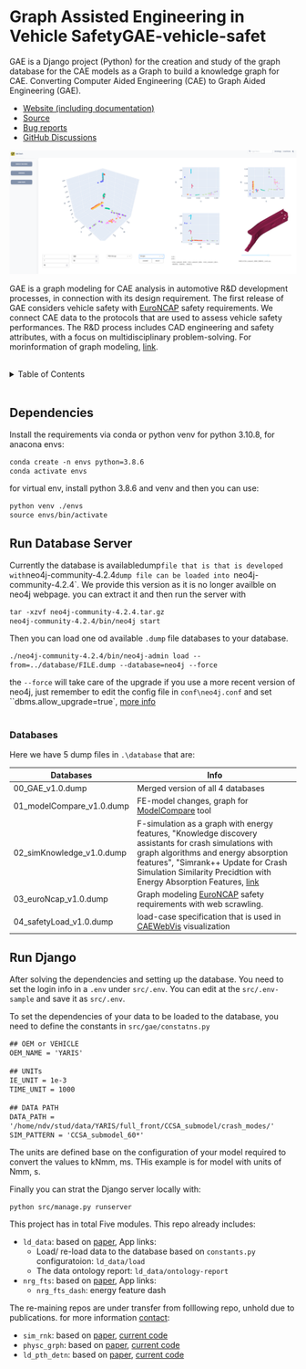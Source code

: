 # Graph Assisted Engineering in Vehicle SafetyGAE-vehicle-safet

GAE is a Django project (Python) for the creation and study of the graph database for the CAE models as a Graph to build a knowledge graph for CAE. Converting Computer Aided Engineering (CAE) to Graph Aided Engineering (GAE).

- [Website (including documentation)](https://fraunhofer-scai.github.io/GAE-vehicle-safety/)
- [Source](https://github.com/Fraunhofer-SCAI/GAE-vehicle-safety)
- [Bug reports](https://github.com/Fraunhofer-SCAI/GAE-vehicle-safety/issues)
- [GitHub Discussions](https://github.com/Fraunhofer-SCAI/GAE-vehicle-safety/discussions)

![App Overview](docs/dash.png)


<!-- Mailing list: https://groups.google.com/forum/#!forum/networkx-discuss -->
<!-- Report a security vulnerability: https://tidelift.com/security -->
<!-- Tutorial: https://networkx.org/documentation/latest/tutorial.html -->



GAE is a graph modeling for CAE analysis in automotive R&D development processes, in connection with its design requirement.
The first release of GAE considers vehicle safety with [EuroNCAP](https://www.euroncap.com/en) safety requirements.
We connect CAE data to the protocols that are used to assess vehicle safety performances.
The R&D process includes CAD engineering and safety attributes, with a focus on multidisciplinary problem-solving.
For morinformation of graph modeling, [link](https://arxiv.org/abs/2209.14910). 

<br />

<!-- TABLE OF CONTENTS -->
<details>
  <summary>Table of Contents</summary>
  <ol>
    <li><a href="##Run-Database-Server">Run Database Servery</a></li>
    <li><a href="##Databases">Databases</a></li>
        
  </ol>
</details>

<br />



## Dependencies 
Install the requirements via conda or python venv for python 3.10.8, for anacona  envs:

```
conda create -n envs python=3.8.6
conda activate envs
```

for virtual env, install python 3.8.6 and venv and then you can use:
```
python venv ./envs
source envs/bin/activate

```


## Run Database Server

Currently the database is availabledump`file that is that is developed with`neo4j-community-4.2.4`dump file can be loaded into `neo4j-community-4.2.4`. We provide this version as it is no longer availble on neo4j webpage. you can extract it and then run the server with

```
tar -xzvf neo4j-community-4.2.4.tar.gz
neo4j-community-4.2.4/bin/neo4j start
```

Then you can load one od available `.dump` file databases to your database.

```
./neo4j-community-4.2.4/bin/neo4j-admin load --from=../database/FILE.dump --database=neo4j --force
```

the `--force` will take care of the upgrade if you use a more recent version of neo4j, just remember to edit the config file in `conf\neo4j.conf` and set ``dbms.allow_upgrade=true`, [more info](https://neo4j.com/docs/operations-manual/current/configuration/neo4j-conf/)
<br />
<br />

### Databases

Here we have 5 dump files in `.\database` that are:

| Databases                 | Info                                                                                                                                                                                                                                                                                                               |
| ------------------------- | ------------------------------------------------------------------------------------------------------------------------------------------------------------------------------------------------------------------------------------------------------------------------------------------------------------------ |
| 00_GAE_v1.0.dump          | Merged version of all 4 databases                                                                                                                                                                                                                                                                                  |
| 01_modelCompare_v1.0.dump | FE-model changes, graph for [ModelCompare](https://www.scai.fraunhofer.de/de/geschaeftsfelder/numerische-datenbasierte-vorhersage/produkte/modelcompare.html) tool                                                                                                                                                 |
| 02_simKnowledge_v1.0.dump | F-simulation as a graph with energy features, "Knowledge discovery assistants for crash simulations with graph algorithms and energy absorption features", "Simrank++ Update for Crash Simulation Similarity Precidtion with Energy Absorption Features, [link](https://ins.uni-bonn.de/staff/garcke#publications) |
| 03_euroNcap_v1.0.dump     | Graph modeling [EuroNCAP](https://www.euroncap.com/en) safety requirements with web scrawling.                                                                                                                                                                                                                     |
| 04_safetyLoad_v1.0.dump   | load-case specification that is used in [CAEWebVis](https://caewebvis.scai.fraunhofer.de/) visualization                                                                                                                                                                                                           |

## Run Django
After solving the dependencies and setting up the database. You need to set the login info in a `.env` under `src/.env`. You can edit at the `src/.env-sample` and save it as `src/.env`.

To set the dependencies of your data to be loaded to the database, you need to define the constants in `src/gae/constatns.py`

```
## OEM or VEHICLE
OEM_NAME = 'YARIS'

## UNITs
IE_UNIT = 1e-3
TIME_UNIT = 1000

## DATA PATH
DATA_PATH = '/home/ndv/stud/data/YARIS/full_front/CCSA_submodel/crash_modes/'
SIM_PATTERN = 'CCSA_submodel_60*'
```

The units are defined base on the configuration of your model required to convert the values to kNmm, ms. THis example is for model with units of Nmm, s.

Finally you can strat the Django server locally with:
```
python src/manage.py runserver
```

This project has in total Five modules. This repo already includes:

- `ld_data`: based on [paper](https://ieeexplore.ieee.org/document/10030078), App links:
    - Load/ re-load data to the database based on `constants.py` configuratoion: `ld_data/load`
    - The data ontology report: `ld_data/ontology-report`
- `nrg_fts`: based on [paper](https://trebuchet.public.springernature.app/get_content/82909321-f1d5-4144-9c40-da25c33462f4), App links:
    - `nrg_fts_dash`: energy feature dash


The re-maining repos are under transfer from folllowing repo, unhold due to publications. for more information [contact](https://github.com/antahiap):

- `sim_rnk`: based on [paper](https://ins.uni-bonn.de/media/public/publication-media/01_KG_nrg_simlrty_simrnk_8qa35n3.pdf?name=01_KG_nrg_simlrty_simrnk.pdf), [current code](https://github.com/antahiap/nrg_simRank)
- `physc_grph`: based on [paper](https://link.springer.com/chapter/10.1007/978-3-031-40960-8_14), [current code](https://github.com/antahiap/nrg_mdl)
- `ld_pth_detn`: based on [paper](https://link.springer.com/chapter/10.1007/978-3-031-40960-8_14), [current code](https://github.com/antahiap/nrg_mdl)
